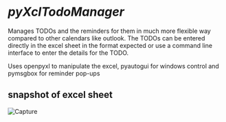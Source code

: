 # ***pyXclTodoManager***
Manages TODOs and the reminders for them in much more flexible way compared to other calendars like outlook.
The TODOs can be entered directly in the excel sheet in the format expected or use a command line interface to enter the details for the TODO.

Uses openpyxl to manipulate the excel, pyautogui for windows control and pymsgbox for reminder pop-ups

## snapshot of excel sheet
![Capture](https://user-images.githubusercontent.com/112823950/188328574-bddcc502-0ee4-43c4-8912-db60fc611777.PNG)
